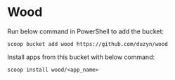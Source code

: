 # Wood

Run below command in PowerShell to add the bucket:

    scoop bucket add wood https://github.com/duzyn/wood

Install apps from this bucket with below command:

    scoop install wood/<app_name>
